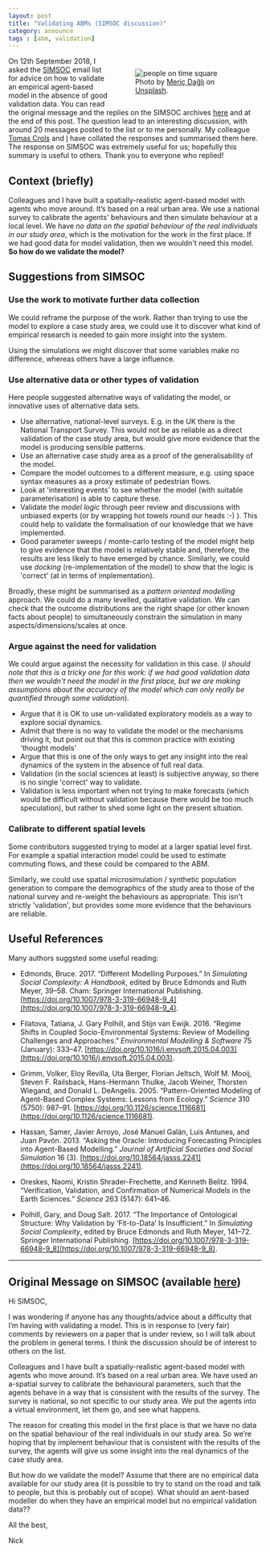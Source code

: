 ```yaml
---
layout: post
title: "Validating ABMs (SIMSOC discussion)"
category: announce
tags : [abm, validation]
---
```


<figure style="float:right; width:40%; padding:10px;">
  <img src="{{site.url}}/{{site.baseurl}}figures/attribution/people-time-square-small.jpg" alt="people on time square"/>
  <figcaption> Photo by <a href="https://unsplash.com/photos/slapbg2mejw?utm_source=unsplash&utm_medium=referral&utm_content=creditCopyText">Meriç
Dağlı</a> on <a href="https://unsplash.com/search/photos/people-crowd?utm_source=unsplash&utm_medium=referral&utm_content=creditCopyText">Unsplash</a>.
</figcaption>
</figure>

On 12th September 2018, I asked the [SIMSOC](https://www.jiscmail.ac.uk/cgi-bin/webadmin?A0=SimSoc) email list for advice on how to validate an empirical agent-based model in the absence of good validation data. You can read the original message and the replies on the SIMSOC archives [here](https://www.jiscmail.ac.uk/cgi-bin/webadmin?A2=SimSoc;d4e85e43.1809) and at the end of this post. The question lead to an interesting discussion, with around 20 messages posted to the list or to me personally. My colleague [Tomas Crols](https://environment.leeds.ac.uk/geography/staff/1022/dr-tomas-crols) and [I](http://www.nickmalleson.co.uk/) have collated the responses and summarised them here. The response on SIMSOC was extremely useful for us; hopefully this summary is useful to others. Thank you to everyone who replied!

## Context (briefly)

Colleagues and I have built a spatially-realistic agent-based model with agents who move around. It’s based on a real urban area. We use a national survey to calibrate the agents' behaviours and then simulate behaviour at a local level. We have _no data on the spatial behaviour of the real individuals in our study area_, which is the motivation for the work in the first place. If we had good data for model validation, then we wouldn't need this model. **So how do we validate the model?**

## Suggestions from SIMSOC

### Use the work to motivate further data collection

We could reframe the purpose of the work. Rather than trying to use the model to explore a case study area, we could use it to discover what kind of empirical research is needed to gain more insight into the system.

Using the simulations we might discover that some variables make no difference, whereas others have a large influence.

### Use alternative data or other types of validation

Here people suggested alternative ways of validating the model, or innovative uses of alternative data sets.

 - Use alternative, national-level surveys. E.g. in the UK there is the National Transport Survey. This would not be as reliable as a direct validation of the case study area, but would give more evidence that the model is producing sensible patterns.
 - Use an alternative case study area as a proof of the generalisability of the model. 
 - Compare the model outcomes to a different measure, e.g. using space syntax measures as a proxy estimate of pedestrian flows.
 - Look at 'interesting events' to see whether the model (with suitable parameterisation) is able to capture these.
 - Validate the _model logic_ through peer review and discussions with unbiased experts (or by wrapping hot towels round our heads :-) ). This could help to validate the formalisation of our knowledge that we have implemented.
 - Good parameter sweeps / monte-carlo testing of the model might help to give evidence that the model is relatively stable and, therefore, the results are less likely to have emerged by chance. Similarly, we could use _docking_ (re-implementation of the model) to show that the logic is 'correct' (at in terms of implementation).

Broadly, these might be summarised as a _pattern oriented modelling_ approach. We could do a many levelled, qualitative validation. We can check that the outcome distributions are the right shape (or other known facts about people) to simultaneously constrain the simulation in many aspects/dimensions/scales at once.

### Argue against the need for validation

We could argue against the necessity for validation in this case. (_I should note that this is a tricky one for this work: if we had good validation data then we wouldn't need the model in the first place, but we are making assumptions about the accuracy of the model which can only really be quantified through some validation_). 

 - Argue that it is OK to use un-validated exploratory models as a way to explore social dynamics. 
 - Admit that there is no way to validate the model or the mechanisms driving it, but point out that this is common practice with existing 'thought models' 
 - Argue that this is one of the only ways to get any insight into the real dynamics of the system in the absence of full real data.
 - Validation (in the social sciences at least) is subjective anyway, so there is no single 'correct' way to validate.
 - Validation is less important when not trying to make forecasts (which would be difficult without validation because there would be too much speculation), but rather to shed some light on the present situation. 

### Calibrate to different spatial levels

Some contributors suggested trying to model at a larger spatial level first. For example a spatial interaction model could be used to estimate commuting flows, and these could be compared to the ABM. 

Similarly, we could use spatial microsimulation / synthetic population generation to compare the demographics of the study area to those of the national survey and re-weight the behaviours as appropriate. This isn't strictly 'validation', but provides some more evidence that the behaviours are reliable. 



## Useful References

Many authors suggsted some useful reading:

 - Edmonds, Bruce. 2017. “Different Modelling Purposes.” In _Simulating Social Complexity: A Handbook_, edited by Bruce Edmonds and Ruth Meyer, 39–58. Cham: Springer International Publishing. [https://doi.org/10.1007/978-3-319-66948-9_4](https://doi.org/10.1007/978-3-319-66948-9_4).

 - Filatova, Tatiana, J. Gary Polhill, and Stijn van Ewijk. 2016. “Regime Shifts in Coupled Socio-Environmental Systems: Review of Modelling Challenges and Approaches.” _Environmental Modelling & Software_ 75 (January): 333–47. [https://doi.org/10.1016/j.envsoft.2015.04.003](https://doi.org/10.1016/j.envsoft.2015.04.003).

 - Grimm, Volker, Eloy Revilla, Uta Berger, Florian Jeltsch, Wolf M. Mooij, Steven F. Railsback, Hans-Hermann Thulke, Jacob Weiner, Thorsten Wiegand, and Donald L. DeAngelis. 2005. “Pattern-Oriented Modeling of Agent-Based Complex Systems: Lessons from Ecology.” _Science_ 310 (5750): 987–91. [https://doi.org/10.1126/science.1116681](https://doi.org/10.1126/science.1116681).

 - Hassan, Samer, Javier Arroyo, José Manuel Galán, Luis Antunes, and Juan Pavón. 2013. “Asking the Oracle: Introducing Forecasting Principles into Agent-Based Modelling.” _Journal of Artificial Societies and Social Simulation_ 16 (3). [https://doi.org/10.18564/jasss.2241](https://doi.org/10.18564/jasss.2241).

 - Oreskes, Naomi, Kristin Shrader-Frechette, and Kenneth Belitz. 1994. “Verification, Validation, and Confirmation of Numerical Models in the Earth Sciences.” _Science_ 263 (5147): 641–46.

 - Polhill, Gary, and Doug Salt. 2017. “The Importance of Ontological Structure: Why Validation by ‘Fit-to-Data’ Is Insufficient.” In _Simulating Social Complexity_, edited by Bruce Edmonds and Ruth Meyer, 141–72. Springer International Publishing. [https://doi.org/10.1007/978-3-319-66948-9_8](https://doi.org/10.1007/978-3-319-66948-9_8).

<hr/>

## Original Message on SIMSOC (available [here](https://www.jiscmail.ac.uk/cgi-bin/webadmin?A2=SimSoc;d4e85e43.1809))

Hi SIMSOC, 
 
I was wondering if anyone has any thoughts/advice about a difficulty that I’m having with validating a model. This is in response to (very fair) comments by reviewers on a paper that is under review, so I will talk about the problem in general terms. I think the discussion should be of interest to others on the list. 
 
Colleagues and I have built a spatially-realistic agent-based model with agents who move around. It’s based on a real urban area. We have used an a-spatial survey to calibrate the behavioural parameters, such that the agents behave in a way that is consistent with the results of the survey. The survey is national, so not specific to our study area. We put the agents into a virtual environment, let them go, and see what happens. 
 
The reason for creating this model in the first place is that we have no data on the spatial behaviour of the real individuals in our study area. So we’re hoping that by implement behaviour that is consistent with the results of the survey, the agents will give us some insight into the real dynamics of the case study area. 
 
But how do we validate the model? Assume that there are no empirical data available for our study area (it is possible to try to stand on the road and talk to people, but this is probably out of scope). What should an aent-based modeller do when they have an empirical model but no empirical validation data?? 
 
All the best, 

Nick 

